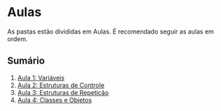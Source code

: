 # Aulas

As pastas estão divididas em Aulas. É recomendado seguir as aulas em ordem.

## Sumário

1. [Aula 1: Variáveis](Aula%201%20-%20Vari%C3%A1veis)
2. [Aula 2: Estruturas de Controle](Aula%202%20-%20Estruturas%20de%20Controle)
3. [Aula 3: Estruturas de Repetição](Aula%203%20-%20Estruturas%20de%20Repeticao)
4. [Aula 4: Classes e Objetos](Aula%204%20-%20Classes%20e%20Objetos)
